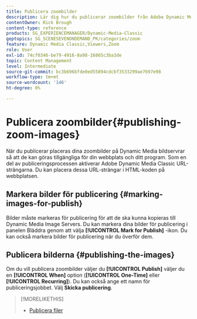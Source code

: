 ```yaml
---
title: Publicera zoombilder
description: Lär dig hur du publicerar zoombilder från Adobe Dynamic Media Classic.
contentOwner: Rick Brough
content-type: reference
products: SG_EXPERIENCEMANAGER/Dynamic-Media-Classic
geptopics: SG_SCENESEVENONDEMAND_PK/categories/zoom
feature: Dynamic Media Classic,Viewers,Zoom
role: User
exl-id: 74cf0346-be79-4916-8a98-16865c3ba3de
topic: Content Management
level: Intermediate
source-git-commit: bc3b696bfde0ed55894cdcbf3533299ae7697e98
workflow-type: tm+mt
source-wordcount: '146'
ht-degree: 0%

---
```


# Publicera zoombilder{#publishing-zoom-images}

När du publicerar placeras dina zoombilder på Dynamic Media bildservrar så att de kan göras tillgängliga för din webbplats och ditt program. Som en del av publiceringsprocessen aktiverar Adobe Dynamic Media Classic URL-strängarna. Du kan placera dessa URL-strängar i HTML-koden på webbplatsen.

## Markera bilder för publicering {#marking-images-for-publish}

Bilder måste markeras för publicering för att de ska kunna kopieras till Dynamic Media Image Servers. Du kan markera dina bilder för publicering i panelen Bläddra genom att välja **[!UICONTROL Mark for Publish]** -ikon. Du kan också markera bilder för publicering när du överför dem.

## Publicera bilderna {#publishing-the-images}

Om du vill publicera zoombilder väljer du **[!UICONTROL Publish]** väljer du en **[!UICONTROL When]** option (**[!UICONTROL One-Time]** eller **[!UICONTROL Recurring]**). Du kan också ange ett namn för publiceringsjobbet. Välj **Skicka publicering**.

>[!MORELIKETHIS]
>
>* [Publicera filer](publishing-files.md#publishing_files)

